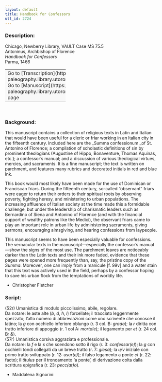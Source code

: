 ```yaml
---
layout: default
title: Handbook for Confessors
utl_id: 2724
---
```


### Description:

Chicago, Newberry Library, VAULT Case MS 75.5<br>
Antoninus, Archbishop of Florence<br>
_Handbook for Confessors_<br>
Parma, 1466

<table border="0.5" cellpadding="1" cellspacing="1" style="width: 200px; background-color:#F8F8F8;"><tbody><tr><td>Go to [Transcription](https://italian-paleography.library.utoronto.ca/content/transcript_IP_012)<br>
Go to [Manuscript](https://italian-paleography.library.utoronto.ca/islandora/object/italianpaleography%3AIP_012) page</td></tr></tbody></table> 

### Background:

This manuscript contains a collection of religious texts in Latin and Italian that would have been useful for a cleric or friar working in an Italian city in the fifteenth century. Included here are the _Summa confessionum _of St. Antonino of Florence; a compilation of scholastic definitions of sin by prominent theologians (Augustine of Hippo, Bonaventure, Thomas Aquinas, etc.); a confessor’s manual; and a discussion of various theological virtues, mercies, and sacraments. It is a fine manuscript; the text is written on parchment, and features many rubrics and decorated initials in red and blue ink.

This book would most likely have been made for the use of Dominican or Franciscan friars. During the fifteenth century, so-called “observant” friars were eager to return their orders to their spiritual roots by observing poverty, fighting heresy, and ministering to urban populations. The increasing affluence of Italian society at the time made this a formidable challenge, but under the leadership of charismatic leaders such as Bernardino of Siena and Antonino of Florence (and with the financial support of wealthy patrons like the Medici), the observant friars came to play an important role in urban life by administering sacraments, giving sermons, encouraging almsgiving, and hearing confessions from laypeople.

This manuscript seems to have been especially valuable for confessions. The vernacular texts in the manuscript—especially the confessor’s manual—show the signs of the most use. The parchment leaves are noticeably darker than the Latin texts and their ink more faded, evidence that these pages were opened more frequently than, say, the pristine copy of the _Summa_. Moreover, one can imply from a manicule [f. 99v] and a water stain that this text was actively used in the field, perhaps by a confessor hoping to save his urban flock from the temptations of worldly life.

- Christopher Fletcher

### Script:

(52r) Umanistica di modulo piccolissimo, abile, regolare.<br>
Da notare: le aste alte (_b_, _d_, _h_, _l_) forcellate; il tracciato leggermente spezzato; l’alto numero di abbreviazioni come uno scrivente che conosce il latino; la _g_ con occhiello inferiore oblungo (r. 3 col. B: _grado_); la _r_ diritta con tratto inferiore di appoggio (r. 1 col A: _mortale_); il legamento per _et_ (r. 24 col. B: _&_).<br>
(57r) Umanistica corsiva aggraziata e professionale.<br>
Da notare: la _f_ e la _s_ che scendono sotto il rigo (r. 3: _confessar(e)_); la _g_ con occhielli tondi collegati da un breve tratto (r. 7: _giesa_); la _u/v_ iniziale con primo tratto sviluppato (r. 12: _usur(e)_); il falso legamento a ponte _ct_ (r. 22: facto); il _titulus_ per il troncamento ‘a ponte’, di derivazione colta dalla scrittura epigrafica (r. 23: _pecc(at)o_).<br>
- Maddalena Signorini

